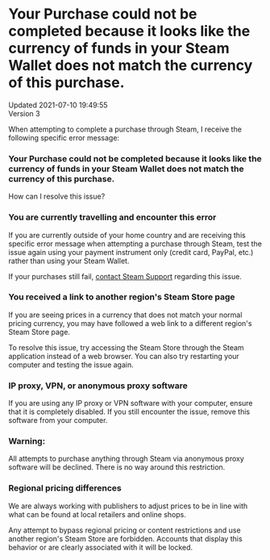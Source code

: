 # Your Purchase could not be completed because it looks like the currency of funds in your Steam Wallet does not match the currency of this purchase.
Updated 2021-07-10 19:49:55  
Version 3  

When attempting to complete a purchase through Steam, I receive the following specific error message:  
  
### Your Purchase could not be completed because it looks like the currency of funds in your Steam Wallet does not match the currency of this purchase.
How can I resolve this issue?  
  
### You are currently travelling and encounter this error
If you are currently outside of your home country and are receiving this specific error message when attempting a purchase through Steam, test the issue again using your payment instrument only (credit card, PayPal, etc.) rather than using your Steam Wallet.  
  
If your purchases still fail, [contact Steam Support](https://help.steampowered.com/) regarding this issue.  
  
### You received a link to another region's Steam Store page
If you are seeing prices in a currency that does not match your normal pricing currency, you may have followed a web link to a different region's Steam Store page.  
  
To resolve this issue, try accessing the Steam Store through the Steam application instead of a web browser. You can also try restarting your computer and testing the issue again.  
  
### IP proxy, VPN, or anonymous proxy software
If you are using any IP proxy or VPN software with your computer, ensure that it is completely disabled. If you still encounter the issue, remove this software from your computer.  
  
  ### Warning:
All attempts to purchase anything through Steam via anonymous proxy software will be declined. There is no way around this restriction.  
  
### Regional pricing differences
We are always working with publishers to adjust prices to be in line with what can be found at local retailers and online shops.  
  
Any attempt to bypass regional pricing or content restrictions and use another region's Steam Store are forbidden. Accounts that display this behavior or are clearly associated with it will be locked.